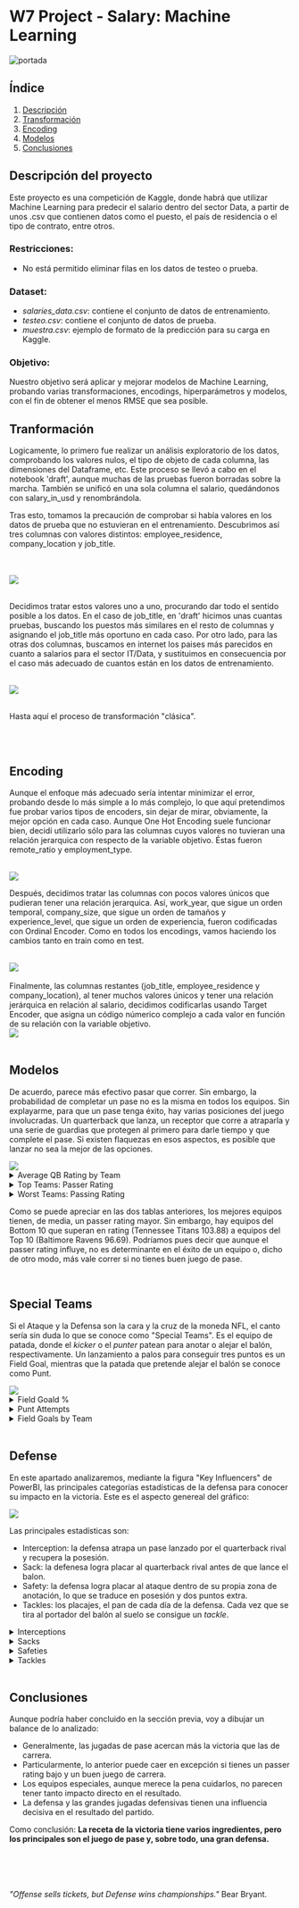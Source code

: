 # W7 Project - Salary: Machine Learning

![portada](https://github.com/CharlyKill7/Salary-Machine-Learning/blob/main/img/money.png)

## Índice

1. [Descripción](#descripción)
2. [Transformación](#transformacion)
3. [Encoding](#encoding)
4. [Modelos](#modelos)
5. [Conclusiones](#conclusion)


<a name="descripción"/>

## Descripción del proyecto

Este proyecto es una competición de Kaggle, donde habrá que utilizar Machine Learning para predecir el salario dentro del sector Data, a partir de unos .csv que contienen datos como el puesto, el país de residencia o el tipo de contrato, entre otros. 

### Restricciones:
- No está permitido eliminar filas en los datos de testeo o prueba.

### Dataset:
- <em>salaries_data.csv</em>: contiene el conjunto de datos de entrenamiento.
- <em>testeo.csv</em>: contiene el conjunto de datos de prueba.
- <em>muestra.csv</em>: ejemplo de formato de la predicción para su carga en Kaggle.

### Objetivo:
 
Nuestro objetivo será aplicar y mejorar modelos de Machine Learning, probando varias transformaciones, encodings, hiperparámetros y modelos, con el fin de obtener el menos RMSE que sea posible.

 
 <a name="transformacion"/>
 
## Tranformación

Logicamente, lo primero fue realizar un análisis exploratorio de los datos, comprobando los valores nulos, el tipo de objeto de cada columna, las dimensiones del Dataframe, etc. Este proceso se llevó a cabo en el notebook 'draft', aunque muchas de las pruebas fueron borradas sobre la marcha. También se unificó en una sola columna el salario, quedándonos con salary_in_usd y renombrándola.

Tras esto, tomamos la precaución de comprobar si había valores en los datos de prueba que no estuvieran en el entrenamiento. Descubrimos así tres columnas con valores distintos: employee_residence, company_location y job_title.

<br>
<br>

<img src="https://github.com/CharlyKill7/Salary-Machine-Learning/blob/main/img/tra_1.png" />

<br>
<br>

Decidimos tratar estos valores uno a uno, procurando dar todo el sentido posible a los datos. En el caso de job_title, en 'draft' hicimos unas cuantas pruebas, buscando los puestos más similares en el resto de columnas y asignando el job_title más oportuno en cada caso. Por otro lado, para las otras dos columnas, buscamos en internet los paises más parecidos en cuanto a salarios para el sector IT/Data, y sustituimos en consecuencia por el caso más adecuado de cuantos están en los datos de entrenamiento.

<br>

<img src="https://github.com/CharlyKill7/Salary-Machine-Learning/blob/main/img/tra_2.png" />

<br>
<br>

Hasta aquí el proceso de transformación "clásica".

<br>
<br>

 <a name="encoding"/>
 
## Encoding

Aunque el enfoque más adecuado sería intentar minimizar el error, probando desde lo más simple a lo más complejo, lo que aquí pretendimos fue probar varios tipos de encoders, sin dejar de mirar, obviamente, la mejor opción en cada caso. Aunque One Hot Encoding suele funcionar bien, decidí utilizarlo sólo para las columnas cuyos valores no tuvieran una relación jerarquica con respecto de la variable objetivo. Éstas fueron remote_ratio y employment_type.

<br>

<img src="https://github.com/CharlyKill7/Salary-Machine-Learning/blob/main/img/one_hot.png" />

<br>

Después, decidimos tratar las columnas con pocos valores únicos que pudieran tener una relación jerarquica. Así, work_year, que sigue un orden temporal, company_size, que sigue un orden de tamaños y experience_level, que sigue un orden de experiencia, fueron codificadas con Ordinal Encoder. Como en todos los encodings, vamos haciendo los cambios tanto en train como en test.

<br>

<img src="https://github.com/CharlyKill7/Salary-Machine-Learning/blob/main/img/ordinal.png" />

<br>
<br>
Finalmente, las columnas restantes (job_title, employee_residence y company_location), al tener muchos valores únicos y tener una relación jerárquica en relación al salario, decidimos codificarlas usando Target Encoder, que asigna un código númerico complejo a cada valor en función de su relación con la variable objetivo.

<br>

<img src="https://github.com/CharlyKill7/Salary-Machine-Learning/blob/main/img/target.png" />

<br>
<br>

<a name="modelos"/>

## Modelos

De acuerdo, parece más efectivo pasar que correr. Sin embargo, la probabilidad de completar un pase no es la misma en todos los equipos. Sin explayarme, para que un pase tenga éxito, hay varias posiciones del juego involucradas. Un quarterback que lanza, un receptor que corre a atraparla y una serie de guardias que protegen al primero para darle tiempo y que complete el pase. Si existen flaquezas en esos aspectos, es posible que lanzar no sea la mejor de las opciones.

<img src="https://github.com/CharlyKill7/NFL-Success_Visualization/blob/main/images/pass_ratings.png" />

<details>
<summary>Average QB Rating by Team</summary>
<br>

 ![qb_rat](https://github.com/CharlyKill7/NFL-Success_Visualization/blob/main/images/qb_rat.png)
	
En este diagrama de barras vemos el "passer rating" medio por equipo, en función de si ganaron o no. Como ya aventuramos, parece que los mejores equipos de la liga están arriba en este gráfico, aunque hay excepciones que vale la pena mencionar. Baltimore Ravens, sexto equipo más exitoso del periodo estudiado, se encuentra entre los últimos en "passer rating". Pero, si echamos un vistazo a las tablas de la sección anterior, vemos que lo compensan con un número mayor de carreras, donde son más efectivos.

Otro caso interesante es el de Green Bay Packers, que supera con holgura a los mismísimos Patriots en este apartado. Esto se debe a la presencia de Aaron Rodgers, uno de los mejores QBs del siglo XXI. Como los Saints de Drew Brees, vuelcan su juega en el pase, y eso les hace ser más efectivos en general. 

</details>

<details>
<summary>Top Teams: Passer Rating</summary>
<br>

 ![top_rat](https://github.com/CharlyKill7/NFL-Success_Visualization/blob/main/images/top_rat.png)

</details>

<details>
<summary>Worst Teams: Passing Rating</summary>
<br>

![worst_rat](https://github.com/CharlyKill7/NFL-Success_Visualization/blob/main/images/worst_rat.png)

</details>
	
Como se puede apreciar en las dos tablas anteriores, los mejores equipos tienen, de media, un passer rating mayor. Sin embargo, hay equipos del Bottom 10 que superan en rating (Tennessee Titans 103.88) a equipos del Top 10 (Baltimore Ravens 96.69). Podríamos pues decir que aunque el passer rating influye, no es determinante en el éxito de un equipo o, dicho de otro modo, más vale correr si no tienes buen juego de pase. 

<br>

<a name="special"/>

## Special Teams
	
Si el Ataque y la Defensa son la cara y la cruz de la moneda NFL, el canto sería sin duda lo que se conoce como "Special Teams". Es el equipo de patada, donde el <em>kicker</em> o el <em>punter</em> patean para anotar o alejar el balón, respectivamente. Un lanzamiento a palos para conseguir tres puntos es un Field Goal, mientras que la patada que pretende alejar el balón se conoce como Punt. 

<img src="https://github.com/CharlyKill7/NFL-Success_Visualization/blob/main/images/spe_teams.png" />

<details>
<summary>Field Goald %</summary>
<br>

 ![fg](https://github.com/CharlyKill7/NFL-Success_Visualization/blob/main/images/fg.png)
	
Como vemos en el "Pie Chart", el porcentaje de acierto del Field Goal es mayor cuando se gana, aunque la diferencia no parece demasiado significativa. Esto se confirma con la gráfica inferior, donde podemos apreciar que las curvas son similares para diferencias de anotación muy amplias. Un mayor % de acierto es recomendable pero no decisivo para la victoria.

</details>

<details>
<summary>Punt Attempts</summary>
<br>

 ![punt](https://github.com/CharlyKill7/NFL-Success_Visualization/blob/main/images/punt.png)

Con los punt sucede más o menos lo mismo, puesto que el número de intentos es similar entre victorias y derrotas, y las gráficas son prácticamente paralelas para niveles de puntuación muy dispar. 

</details>

<details>
<summary>Field Goals by Team</summary>
<br>

![fg_teams](https://github.com/CharlyKill7/NFL-Success_Visualization/blob/main/images/fg_teams.png)

No obstante, en este último "Treemap" podemos observar (que no interactuar, para eso descargar y entrar en el archivo .pbix) que entre los equipos que más FGs anotan están la mayoría de conjuntos punteros de la liga, como los Patriots, los Seahawks o los Ravens. Es decir, tienen cierto peso específico en la victoria que sería un error desdeñar. 

</details>	

<br>
	
<a name="defense"/>

## Defense
	
En este apartado analizaremos, mediante la figura "Key Influencers" de PowerBI, las principales categorías estadísticas de la defensa para conocer su impacto en la victoria. Este es el aspecto genereal del gráfico:

<img src="https://github.com/CharlyKill7/NFL-Success_Visualization/blob/main/images/key1.png" />
	
Las principales estadísticas son:
- Interception: la defensa atrapa un pase lanzado por el quarterback rival y recupera la posesión. 
- Sack: la defenesa logra placar al quarterback rival antes de que lance el balon. 
- Safety: la defensa logra placar al ataque dentro de su propia zona de anotación, lo que se traduce en posesión y dos puntos extra. 
- Tackles: los placajes, el pan de cada día de la defensa. Cada vez que se tira al portador del balón al suelo se consigue un <em>tackle</em>.

<details>
<summary>Interceptions</summary>
<br>

 ![key1](https://github.com/CharlyKill7/NFL-Success_Visualization/blob/main/images/key1.png)

Cuando hay una intercepción (0.99 para ser exactos), la probabilidad de victoria se multiplica por 2,5 para el equipo que la consigue. A medida que aumenta el número, la victoria es cada vez más probable. 

</details>

<details>
<summary>Sacks</summary>
<br>

 ![key2](https://github.com/CharlyKill7/NFL-Success_Visualization/blob/main/images/key2.png)
	
Lo mismos sucede con los sacks, aunque no sean tan decisivos. Como vemos, la probabilidad de victoria es verdaderamente alta cuando la defensa consigue alcanzar al qb rival en cuatro o más ocasiones.  

</details>

<details>
<summary>Safeties</summary>
<br>

 ![key3](https://github.com/CharlyKill7/NFL-Success_Visualization/blob/main/images/key3.png)

En cuanto a los safeties, más de lo mismo. Conseguir al menos uno significa más opciones de llevarte la victoria. Es importante mencionar que lograrlo es algo relativamente raro y, por tanto, es un factor psicológico a considerar, pues que te hagan un "safety" suele desmoralizar al equipo.

</details>

<details>
<summary>Tackles</summary>
<br>

 ![key4](https://github.com/CharlyKill7/NFL-Success_Visualization/blob/main/images/key4.png)

Aquí, sin embargo, nos encontramos con la primera estadística defensiva que parece que, al aumentar, conlleva una menor probablidad de victoria. Esto es algo lógico, si entendemos que, cuanto más ataca el rival, más placajes tendrás que hacer. De hecho, el gráfico no deja dudas: cuantos menos placajes tengas que hacer por partido, más probable será ganarlo.

</details>

<br>		
<a name="conclusion"/>

## Conclusiones

Aunque podría haber concluido en la sección previa, voy a dibujar un balance de lo analizado:

- Generalmente, las jugadas de pase acercan más la victoria que las de carrera.
- Particularmente, lo anterior puede caer en excepción si tienes un passer rating bajo y un buen juego de carrera.
- Los equipos especiales, aunque merece la pena cuidarlos, no parecen tener tanto impacto directo en el resultado.
- La defensa y las grandes jugadas defensivas tienen una influencia decisiva en el resultado del partido. 
	
Como conclusión: 
<strong>La receta de la victoria tiene varios ingredientes, pero los principales son el juego de pase y, sobre todo, una gran defensa.</strong>
	
<br>
<br>
<br>
<br>
					<em>"Offense sells tickets, but Defense wins championships."</em> Bear Bryant.
	
<br>
<br>
